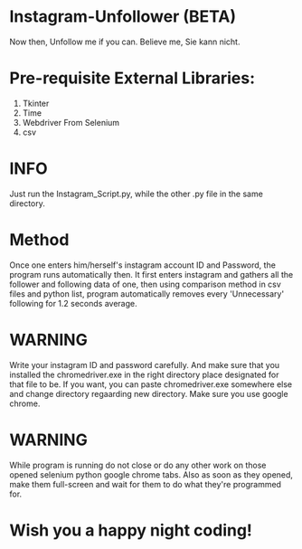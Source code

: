 # Instagram-Unfollower (BETA)
Now then, Unfollow me if you can. Believe me, Sie kann nicht.

# Pre-requisite External Libraries:
1) Tkinter
2) Time
3) Webdriver From Selenium
4) csv

# INFO
Just run the Instagram_Script.py, while the other .py file in the same directory.

# Method
Once one enters him/herself's instagram account ID and Password, the program runs automatically then.
It first enters instagram and gathers all the follower and following data of one, then using comparison method
in csv files and python list, program automatically removes every 'Unnecessary' following for 1.2 seconds average.

# WARNING
Write your instagram ID and password carefully. And make sure that you installed the chromedriver.exe in the right directory place designated
for that file to be. If you want, you can paste chromedriver.exe somewhere else and change directory regaarding new directory.
Make sure you use google chrome.

# WARNING
While program is running do not close or do any other work on those opened selenium python google chrome tabs. Also as soon as they opened, make them
full-screen and wait for them to do what they're programmed for.

# Wish you a happy night coding!

